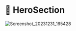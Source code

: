 # 🦸 HeroSection

![Screenshot_20231231_165428](https://github.com/Edveika/Udemy-HTML-CSS/assets/113787144/b75dd0e2-d0fb-47a8-8c81-f321535c9204)
